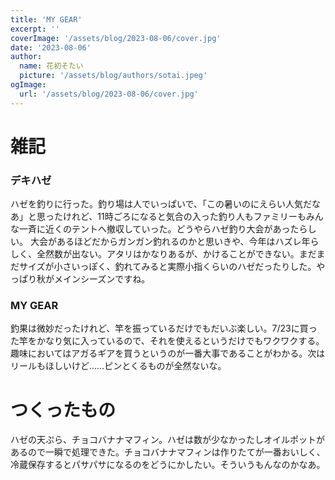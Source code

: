 ```yaml
---
title: 'MY GEAR'
excerpt: ''
coverImage: '/assets/blog/2023-08-06/cover.jpg'
date: '2023-08-06'
author:
  name: 花初そたい
  picture: '/assets/blog/authors/sotai.jpeg'
ogImage:
  url: '/assets/blog/2023-08-06/cover.jpg'
---
```

# 雑記
### デキハゼ
ハゼを釣りに行った。釣り場は人でいっぱいで、「この暑いのにえらい人気だなあ」と思ったけれど、11時ごろになると気合の入った釣り人もファミリーもみんな一斉に近くのテントへ撤収していった。どうやらハゼ釣り大会があったらしい。
大会があるほどだからガンガン釣れるのかと思いきや、今年はハズレ年らしく、全然数が出ない。アタリはかなりあるが、かけることができない。まだまだサイズが小さいっぽく、釣れてみると実際小指くらいのハゼだったりした。やっぱり秋がメインシーズンですね。

### MY GEAR
釣果は微妙だったけれど、竿を振っているだけでもだいぶ楽しい。7/23に買った竿をかなり気に入っているので、それを使えるというだけでもワクワクする。趣味においてはアガるギアを買うというのが一番大事であることがわかる。次はリールもほしいけど……ピンとくるものが全然ないな。

# つくったもの
ハゼの天ぷら、チョコバナナマフィン。ハゼは数が少なかったしオイルポットがあるので一瞬で処理できた。チョコバナナマフィンは作りたてが一番おいしく、冷蔵保存するとパサパサになるのをどうにかしたい。そういうもんなのかなあ。


